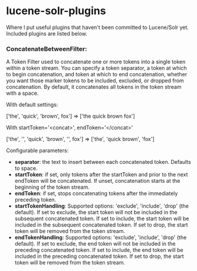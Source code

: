 <h1>lucene-solr-plugins</h1>
Where I put useful plugins that haven't been committed to Lucene/Solr yet. Included plugins are listed below.

<h3>ConcatenateBetweenFilter:</h3>
<p>A Token Filter used to concatenate one or more tokens into a single token within a token stream. You can specify a token separator, a token at which to begin concatenation, and token at which to end concatenation, whether you want those marker tokens to be included, excluded, or dropped from concatenation. By default, it concatenates all tokens in the token stream with a space.</p>

<p>With default settings:</p>
       ['the', 'quick', 'brown', fox'] => ['the quick brown fox']

<p>With startToken='&lt;concat&gt;', endToken='&lt;/concat&gt;'</p>
       ['the', '<concat>', 'quick', 'brown', '</concat>', fox'] => ['the', 'quick brown', 'fox']

Configurable parameters:       
 * **separator**: the text to insert between each concatenated token. Defaults to space.
 * **startToken**: if set, only tokens after the startToken and prior to the next endToken will be
                   concatenated.  If unset, concatenation starts at the beginning of the token stream.
 * **endToken**: if set, stops concatenating tokens after the immediately preceding token.
 * **startTokenHandling**: Supported options: 'exclude', 'include', 'drop' (the default). If set to exclude,
                            the start token will not be included in the subsequent concatenated token.
                            If set to include, the start token will be included in the subsequent concatenated token.
                            If set to drop, the start token will be removed from the token stream.
 * **endTokenHandling**: Supported options: 'exclude', 'include', 'drop' (the default). If set to exclude,
                            the end token will not be included in the preceding concatenated token.
                            If set to include, the end token will be included in the preceding concatenated token.
                            If set to drop, the start token will be removed from the token stream.
